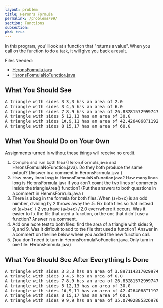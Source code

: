 ```yaml
---
layout: problem
title: Heron's Formula
permalink: /problems/99/
section: Functions
subsection:
pbd: true
---
```

In this program, you'll look at a function that "returns a value". When you call on the function to do a task, it will give you back a result.

Files Needed:
- [HeronsFormula.java](/proplem-files/99/HeronsFormula.java)
- [HeronsFormulaNoFunction.java](/proplem-files/99/HeronsFormulaNoFunction.java)


## What You Should See
<pre class="terminal">
A triangle with sides 3,3,3 has an area of 2.0
A triangle with sides 3,4,5 has an area of 6.0
A triangle with sides 7,8,9 has an area of 26.832815729997478
A triangle with sides 5,12,13 has an area of 30.0
A triangle with sides 10,9,11 has an area of 42.42640687119285
A triangle with sides 8,15,17 has an area of 60.0
</pre>

## What You Should Do on Your Own
Assignments turned in without these things will receive no credit.

1. Compile and run both files (HeronsFormula.java and HeronsFormulaNoFunction.java). Do they both produce the same output? (Answer in a comment in HeronsFormula.java.)
2. How many lines long is HeronsFormulaNoFunction.java? How many lines long is HeronsFormula.java if you don't count the two lines of comments inside the triangleArea() function? (Put the answers to both questions in a comment in HeronsFormula.java.)
3. There is a bug in the formula for both files. When (a+b+c) is an odd number, dividing by 2 throws away the .5. Fix both files so that instead of (a+b+c) / 2 you have (a+b+c) / 2.0 everywhere it occurs. Was it easier to fix the file that used a function, or the one that didn't use a function? Answer in a comment.
4. Add one more test to both files: find the area of a triangle with sides 9, 9, and 9. Was it difficult to add to the file that used a function? Answer in a comment on the line below where you added the new function call.
5. (You don't need to turn in HeronsFormulaNoFunction.java. Only turn in one file: HeronsFormula.java)

## What You Should See After Everything Is Done

<pre class="terminal">
A triangle with sides 3,3,3 has an area of 3.897114317029974
A triangle with sides 3,4,5 has an area of 6.0
A triangle with sides 7,8,9 has an area of 26.832815729997478
A triangle with sides 5,12,13 has an area of 30.0
A triangle with sides 10,9,11 has an area of 42.42640687119285
A triangle with sides 8,15,17 has an area of 60.0
A triangle with sides 9,9,9 has an area of 35.074028853269766
</pre>